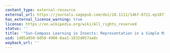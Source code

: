 ```yaml
---
content_type: external-resource
external_url: https://journals.sagepub.com/doi/10.1111/1467-8721.ep10772759
has_external_license_warning: true
license: https://en.wikipedia.org/wiki/All_rights_reserved
status: ''
title: '"Sun-Compass Learning in Insects: Representation in a Simple Mind."'
uid: 1d05a050-b058-4900-8aa3-1832d057aa8c
wayback_url: ''
---
```

